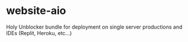 # website-aio

Holy Unblocker bundle for deployment on single server productions and IDEs (Replit, Heroku, etc...)
